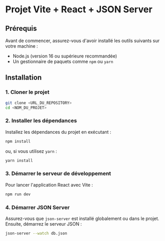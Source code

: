 # Projet Vite + React + JSON Server

## Prérequis

Avant de commencer, assurez-vous d'avoir installé les outils suivants sur votre machine :

- Node.js (version 16 ou supérieure recommandée)
- Un gestionnaire de paquets comme `npm` ou `yarn`

## Installation

### 1. Cloner le projet

```bash
git clone <URL_DU_REPOSITORY>
cd <NOM_DU_PROJET>
```

### 2. Installer les dépendances

Installez les dépendances du projet en exécutant :

```bash
npm install
```

ou, si vous utilisez `yarn` :

```bash
yarn install
```

### 3. Démarrer le serveur de développement

Pour lancer l'application React avec Vite :

```bash
npm run dev
```

### 4. Démarrer JSON Server

Assurez-vous que `json-server` est installé globalement ou dans le projet. Ensuite, démarrez le serveur JSON :

```bash
json-server --watch db.json
```
